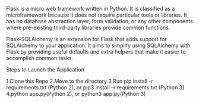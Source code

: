 Flask is a micro web framework written in Python. It is classified as a microframework because it does not require particular tools or libraries. It has no database abstraction layer, form validation, or any other components where pre-existing third-party libraries provide common functions.

Flask-SQLAlchemy is an extension for Flask that adds support for SQLAlchemy to your application. It aims to simplify using SQLAlchemy with Flask by providing useful defaults and extra helpers that make it easier to accomplish common tasks.

Steps to Launch the Application

1.Clone this Repo
2.Move to the directory
3.Run pip install -r requirements.txt (Python 2), or pip3 install -r requirements.txt (Python 3)
4.python app.py(Python 2), or python3 app.py(Python 3)